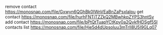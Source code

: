remove contact https://monosnap.com/file/Gxwyn6QGhBk0lWnVEaBnZaPsxlalpu
get contact https://monosnap.com/file/hurhFNTiTZZkQ2MBwhkpZYPS3hntSv
add contact https://monosnap.com/file/bPtQtTuapYCtKpv0a2QvkfHDSgf5SI
contacts list https://monosnap.com/file/Hje5d4dUpsoluu3mTrIl8U5I9GLq07
